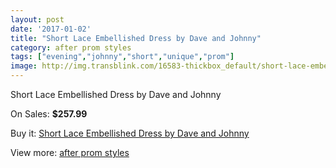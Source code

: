 ```yaml
---
layout: post
date: '2017-01-02'
title: "Short Lace Embellished Dress by Dave and Johnny"
category: after prom styles
tags: ["evening","johnny","short","unique","prom"]
image: http://img.transblink.com/16583-thickbox_default/short-lace-embellished-dress-by-dave-and-johnny.jpg
---
```

Short Lace Embellished Dress by Dave and Johnny

On Sales: **$257.99**
<a href="https://www.transblink.com/en/after-prom-styles/5242-short-lace-embellished-dress-by-dave-and-johnny.html"><amp-img layout="responsive" width="600" height="600" src="//img.transblink.com/16583-thickbox_default/short-lace-embellished-dress-by-dave-and-johnny.jpg" alt="Short Lace Embellished Dress by Dave and Johnny 0" /></a>
<a href="https://www.transblink.com/en/after-prom-styles/5242-short-lace-embellished-dress-by-dave-and-johnny.html"><amp-img layout="responsive" width="600" height="600" src="//img.transblink.com/16586-thickbox_default/short-lace-embellished-dress-by-dave-and-johnny.jpg" alt="Short Lace Embellished Dress by Dave and Johnny 1" /></a>
<a href="https://www.transblink.com/en/after-prom-styles/5242-short-lace-embellished-dress-by-dave-and-johnny.html"><amp-img layout="responsive" width="600" height="600" src="//img.transblink.com/16585-thickbox_default/short-lace-embellished-dress-by-dave-and-johnny.jpg" alt="Short Lace Embellished Dress by Dave and Johnny 2" /></a>
<a href="https://www.transblink.com/en/after-prom-styles/5242-short-lace-embellished-dress-by-dave-and-johnny.html"><amp-img layout="responsive" width="600" height="600" src="//img.transblink.com/16584-thickbox_default/short-lace-embellished-dress-by-dave-and-johnny.jpg" alt="Short Lace Embellished Dress by Dave and Johnny 3" /></a>

Buy it: [Short Lace Embellished Dress by Dave and Johnny](https://www.transblink.com/en/after-prom-styles/5242-short-lace-embellished-dress-by-dave-and-johnny.html "Short Lace Embellished Dress by Dave and Johnny")

View more: [after prom styles](https://www.transblink.com/en/55-after-prom-styles "after prom styles")